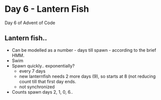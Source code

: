 # Day 6 - Lantern Fish

Day 6 of Advent of Code

## Lantern fish..

* Can be modelled as a number - days till spawn - according to the brief HMM.
* Swim
* Spawn quickly.. exponentially?
  - every 7 days
  - new lanternfish needs 2 more days (9), so starts at 8 (not reducing count till that first day ends.
  - not synchronized
* Counts spawn days 2, 1, 0, 6..


